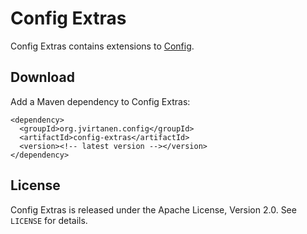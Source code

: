 Config Extras
=============

Config Extras contains extensions to [Config][].

  [Config]: https://github.com/typesafehub/config

Download
--------

Add a Maven dependency to Config Extras:

    <dependency>
      <groupId>org.jvirtanen.config</groupId>
      <artifactId>config-extras</artifactId>
      <version><!-- latest version --></version>
    </dependency>

License
-------

Config Extras is released under the Apache License, Version 2.0. See `LICENSE`
for details.
